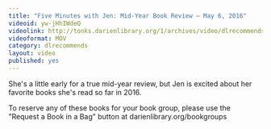```yaml
---
title: "Five Minutes with Jen: Mid-Year Book Review — May 6, 2016"
videoid: yw-jHhIWdeQ
videolink: http://tonks.darienlibrary.org/1/archives/video/dlrecommends/20160506_five_minutes_jen.mov
videoformat: MOV
category: dlrecommends
layout: video
published: yes
---
```

She's a little early for a true mid-year review, but Jen is excited about her favorite books she's read so far in 2016. 

To reserve any of these books for your book group, please use the "Request a Book in a Bag" button at darienlibrary.org/bookgroups